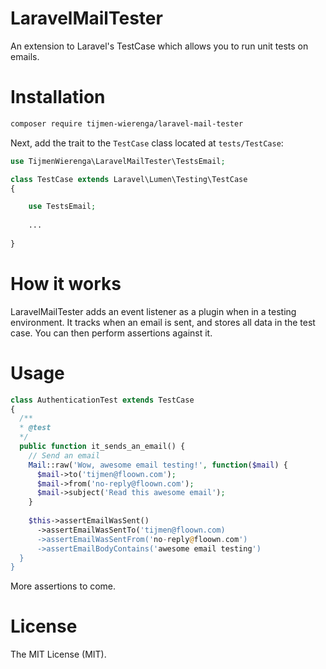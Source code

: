 # LaravelMailTester

An extension to Laravel's TestCase which allows you to run unit tests on emails.

# Installation

``` bash
composer require tijmen-wierenga/laravel-mail-tester
```

Next, add the trait to the `TestCase` class located at `tests/TestCase`:

``` php
use TijmenWierenga\LaravelMailTester\TestsEmail;

class TestCase extends Laravel\Lumen\Testing\TestCase
{

    use TestsEmail;
    
    ...
    
}
```

# How it works

LaravelMailTester adds an event listener as a plugin when in a testing environment. It tracks when an email is sent, and stores all data in the test case. You can then perform assertions against it.

# Usage

``` php
class AuthenticationTest extends TestCase
{
  /**
  * @test
  */
  public function it_sends_an_email() {
    // Send an email
    Mail::raw('Wow, awesome email testing!', function($mail) {
      $mail->to('tijmen@floown.com');
      $mail->from('no-reply@floown.com');
      $mail->subject('Read this awesome email');
    }
    
    $this->assertEmailWasSent()
      ->assertEmailWasSentTo('tijmen@floown.com)
      ->assertEmailWasSentFrom('no-reply@floown.com')
      ->assertEmailBodyContains('awesome email testing')
  }
}
```

More assertions to come.

# License

The MIT License (MIT).
